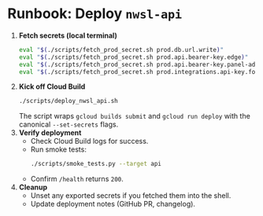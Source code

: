 # Runbook: Deploy `nwsl-api`

1. **Fetch secrets (local terminal)**
   ```bash
   eval "$(./scripts/fetch_prod_secret.sh prod.db.url.write)"
   eval "$(./scripts/fetch_prod_secret.sh prod.api.bearer-key.edge)"
   eval "$(./scripts/fetch_prod_secret.sh prod.api.bearer-key.panel-admin)"
   eval "$(./scripts/fetch_prod_secret.sh prod.integrations.api-key.footystats)"
   ```
2. **Kick off Cloud Build**
   ```bash
   ./scripts/deploy_nwsl_api.sh
   ```
   The script wraps `gcloud builds submit` and `gcloud run deploy` with the
   canonical `--set-secrets` flags.
3. **Verify deployment**
   - Check Cloud Build logs for success.
   - Run smoke tests:
     ```bash
     ./scripts/smoke_tests.py --target api
     ```
   - Confirm `/health` returns `200`.
4. **Cleanup**
   - Unset any exported secrets if you fetched them into the shell.
   - Update deployment notes (GitHub PR, changelog).
